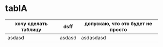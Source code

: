 
tablA
========



|хочу сделать таблицу|dsff  | допускаю, что это будет не просто |
|--------------------|--|-------------|
|           asdasd         |asdasd  |asdasdasd|

